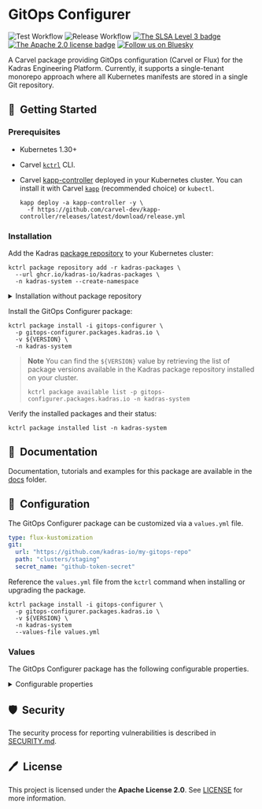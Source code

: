 # GitOps Configurer

![Test Workflow](https://github.com/kadras-io/gitops-configurer/actions/workflows/test.yml/badge.svg)
![Release Workflow](https://github.com/kadras-io/gitops-configurer/actions/workflows/release.yml/badge.svg)
[![The SLSA Level 3 badge](https://slsa.dev/images/gh-badge-level3.svg)](https://slsa.dev/spec/v1.0/levels)
[![The Apache 2.0 license badge](https://img.shields.io/badge/License-Apache_2.0-blue.svg)](https://opensource.org/licenses/Apache-2.0)
[![Follow us on Bluesky](https://img.shields.io/static/v1?label=Bluesky&message=Follow&color=1DA1F2)](https://bsky.app/profile/kadras.bsky.social)

A Carvel package providing GitOps configuration (Carvel or Flux) for the Kadras Engineering Platform.
Currently, it supports a single-tenant monorepo approach where all Kubernetes manifests are stored in a single Git repository.

## 🚀&nbsp; Getting Started

### Prerequisites

* Kubernetes 1.30+
* Carvel [`kctrl`](https://carvel.dev/kapp-controller/docs/latest/install/#installing-kapp-controller-cli-kctrl) CLI.
* Carvel [kapp-controller](https://carvel.dev/kapp-controller) deployed in your Kubernetes cluster. You can install it with Carvel [`kapp`](https://carvel.dev/kapp/docs/latest/install) (recommended choice) or `kubectl`.

  ```shell
  kapp deploy -a kapp-controller -y \
    -f https://github.com/carvel-dev/kapp-controller/releases/latest/download/release.yml
  ```

### Installation

Add the Kadras [package repository](https://github.com/kadras-io/kadras-packages) to your Kubernetes cluster:

  ```shell
  kctrl package repository add -r kadras-packages \
    --url ghcr.io/kadras-io/kadras-packages \
    -n kadras-system --create-namespace
  ```

<details><summary>Installation without package repository</summary>
The recommended way of installing the GitOps Configurer package is via the Kadras <a href="https://github.com/kadras-io/kadras-packages">package repository</a>. If you prefer not using the repository, you can add the package definition directly using <a href="https://carvel.dev/kapp/docs/latest/install"><code>kapp</code></a> or <code>kubectl</code>.

  ```shell
  kubectl create namespace kadras-system
  kapp deploy -a gitops-configurer-package -n kadras-system -y \
    -f https://github.com/kadras-io/gitops-configurer/releases/latest/download/metadata.yml \
    -f https://github.com/kadras-io/gitops-configurer/releases/latest/download/package.yml
  ```
</details>

Install the GitOps Configurer package:

  ```shell
  kctrl package install -i gitops-configurer \
    -p gitops-configurer.packages.kadras.io \
    -v ${VERSION} \
    -n kadras-system
  ```

> **Note**
> You can find the `${VERSION}` value by retrieving the list of package versions available in the Kadras package repository installed on your cluster.
> 
>   ```shell
>   kctrl package available list -p gitops-configurer.packages.kadras.io -n kadras-system
>   ```

Verify the installed packages and their status:

  ```shell
  kctrl package installed list -n kadras-system
  ```

## 📙&nbsp; Documentation

Documentation, tutorials and examples for this package are available in the [docs](docs) folder.

## 🎯&nbsp; Configuration

The GitOps Configurer package can be customized via a `values.yml` file.

  ```yaml
  type: flux-kustomization
  git:
    url: "https://github.com/kadras-io/my-gitops-repo"
    path: "clusters/staging"
    secret_name: "github-token-secret"
  ```

Reference the `values.yml` file from the `kctrl` command when installing or upgrading the package.

  ```shell
  kctrl package install -i gitops-configurer \
    -p gitops-configurer.packages.kadras.io \
    -v ${VERSION} \
    -n kadras-system
    --values-file values.yml
  ```

### Values

The GitOps Configurer package has the following configurable properties.

<details><summary>Configurable properties</summary>

| Config | Default | Description |
|-------|-------------------|-------------|
| `namespace` | `kadras-system` | The namespace where the GitOps resource should be installed. |
| `name` | `gitops-configurer` | The name of the GitOps resource. |
| `type` | `carvel-app` | The type of GitOps controller to use. Options: `carvel-app`, `flux-kustomization`. |
| `service_account` | `""` | The `ServiceAccount` used by the GitOps controller to reconcile changes to the cluster. |
| `git.url` | `""` | The URL of the Git repository to synchronize in the cluster. |
| `git.branch` | `main` | The Git branch to check out and synchronize. |
| `git.path` | `""` | The path within the Git repository containing the manifests to reconcile with the cluster. |
| `git.secret_name` | `""` | The name of the Secret in the same namespace holding the credentials to access the Git server. The credentials should provide read-only access to the Git server. |
| `sync_period` | `1m0s` | The interval at which the GitOps controller should synchronize changes from Git. The format is a Go duration string. Example: `1m0s`. |

</details>

## 🛡️&nbsp; Security

The security process for reporting vulnerabilities is described in [SECURITY.md](SECURITY.md).

## 🖊️&nbsp; License

This project is licensed under the **Apache License 2.0**. See [LICENSE](LICENSE) for more information.
